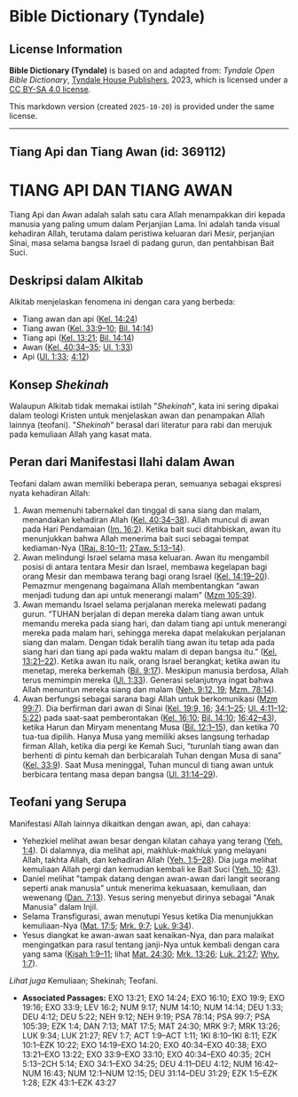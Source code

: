 # Bible Dictionary (Tyndale)

## License Information

**Bible Dictionary (Tyndale)** is based on and adapted from: _Tyndale Open Bible Dictionary_, [Tyndale House Publishers](https://tyndaleopenresources.com/), 2023, which is licensed under a [CC BY-SA 4.0 license](https://creativecommons.org/licenses/by-sa/4.0/legalcode.en).

This markdown version (created `2025-10-20`) is provided under the same license.



--------------------------------

## Tiang Api dan Tiang Awan (id: 369112)

TIANG API DAN TIANG AWAN
========================

Tiang Api dan Awan adalah salah satu cara Allah menampakkan diri kepada manusia yang paling umum dalam Perjanjian Lama. Ini adalah tanda visual kehadiran Allah, terutama dalam peristiwa keluaran dari Mesir, perjanjian Sinai, masa selama bangsa Israel di padang gurun, dan pentahbisan Bait Suci.

Deskripsi dalam Alkitab
-----------------------

Alkitab menjelaskan fenomena ini dengan cara yang berbeda:

* Tiang awan dan api ([Kel. 14:24](https://ref.ly/Exod14:24))
* Tiang awan ([Kel. 33:9–10](https://ref.ly/Exod33:9-Exod33:10); [Bil. 14:14](https://ref.ly/Num14:14))
* Tiang api ([Kel. 13:21](https://ref.ly/Exod13:21); [Bil. 14:14](https://ref.ly/Num14:14))
* Awan ([Kel. 40:34–35](https://ref.ly/Exod40:34-Exod40:35); [Ul. 1:33](https://ref.ly/Deut1:33))
* Api ([Ul. 1:33](https://ref.ly/Deut1:33); [4:12](https://ref.ly/Deut4:12))

Konsep *Shekinah*
-----------------

Walaupun Alkitab tidak memakai istilah "*Shekinah*", kata ini sering dipakai dalam teologi Kristen untuk menjelaskan awan dan penampakan Allah lainnya (teofani). "*Shekinah*" berasal dari literatur para rabi dan merujuk pada kemuliaan Allah yang kasat mata.

Peran dari Manifestasi Ilahi dalam Awan
---------------------------------------

Teofani dalam awan memiliki beberapa peran, semuanya sebagai ekspresi nyata kehadiran Allah:

1. Awan memenuhi tabernakel dan tinggal di sana siang dan malam, menandakan kehadiran Allah ([Kel. 40:34–38](https://ref.ly/Exod40:34-Exod40:38)). Allah muncul di awan pada Hari Pendamaian ([Im. 16:2](https://ref.ly/Lev16:2)). Ketika bait suci ditahbiskan, awan itu menunjukkan bahwa Allah menerima bait suci sebagai tempat kediaman\-Nya ([1Raj. 8:10–11](https://ref.ly/1Kgs8:10-1Kgs8:11); [2Taw. 5:13–14](https://ref.ly/2Chr5:13-2Chr5:14)).
2. Awan melindungi Israel selama masa keluaran. Awan itu mengambil posisi di antara tentara Mesir dan Israel, membawa kegelapan bagi orang Mesir dan membawa terang bagi orang Israel ([Kel. 14:19–20](https://ref.ly/Exod14:19-Exod14:20)). Pemazmur mengenang bagaimana Allah membentangkan “awan menjadi tudung dan api untuk menerangi malam” ([Mzm 105:39](https://ref.ly/Ps105:39)).
3. Awan memandu Israel selama perjalanan mereka melewati padang gurun. “TUHAN berjalan di depan mereka dalam tiang awan untuk memandu mereka pada siang hari, dan dalam tiang api untuk menerangi mereka pada malam hari, sehingga mereka dapat melakukan perjalanan siang dan malam. Dengan tidak beralih tiang awan itu tetap ada pada siang hari dan tiang api pada waktu malam di depan bangsa itu.” ([Kel. 13:21–22](https://ref.ly/Exod13:21-Exod13:22)). Ketika awan itu naik, orang Israel berangkat; ketika awan itu menetap, mereka berkemah ([Bil. 9:17](https://ref.ly/Num9:17)). Meskipun manusia berdosa, Allah terus memimpin mereka ([Ul. 1:33](https://ref.ly/Deut1:33)). Generasi selanjutnya ingat bahwa Allah menuntun mereka siang dan malam ([Neh. 9:12, 19](https://ref.ly/Neh9:12,Neh9:19); [Mzm. 78:14](https://ref.ly/Ps78:14)).
4. Awan berfungsi sebagai sarana bagi Allah untuk berkomunikasi ([Mzm 99:7](https://ref.ly/Ps99:7)). Dia berfirman dari awan di Sinai ([Kel. 19:9, 16](https://ref.ly/Exod19:9); [34:1–25](https://ref.ly/Exod34:1-Exod34:25); [Ul. 4:11–12](https://ref.ly/Deut4:11-Deut4:12); [5:22](https://ref.ly/Deut5:22)) pada saat\-saat pemberontakan ([Kel. 16:10](https://ref.ly/Exod16:10); [Bil. 14:10](https://ref.ly/Num14:10); [16:42–43](https://ref.ly/Num16:42-Num16:43)), ketika Harun dan Miryam menentang Musa ([Bil. 12:1–15](https://ref.ly/Num12:1-Num12:15)), dan ketika 70 tua\-tua dipilih. Hanya Musa yang memiliki akses langsung terhadap firman Allah, ketika dia pergi ke Kemah Suci, “turunlah tiang awan dan berhenti di pintu kemah dan berbicaralah Tuhan dengan Musa di sana” ([Kel. 33:9](https://ref.ly/Exod33:9)). Saat Musa meninggal, Tuhan muncul di tiang awan untuk berbicara tentang masa depan bangsa ([Ul. 31:14–29](https://ref.ly/Deut31:14-Deut31:29)).

Teofani yang Serupa
-------------------

Manifestasi Allah lainnya dikaitkan dengan awan, api, dan cahaya:

* Yehezkiel melihat awan besar dengan kilatan cahaya yang terang ([Yeh. 1:4](https://ref.ly/Ezek1:4)). Di dalamnya, dia melihat api, makhluk\-makhluk yang melayani Allah, takhta Allah, dan kehadiran Allah ([Yeh. 1:5–28](https://ref.ly/Ezek1:5-Ezek1:28)). Dia juga melihat kemuliaan Allah pergi dan kemudian kembali ke Bait Suci ([Yeh. 10](https://ref.ly/Ezek10:1-Ezek10:22); [43](https://ref.ly/Ezek43:1-Ezek43:27)).
* Daniel melihat "tampak datang dengan awan\-awan dari langit seorang seperti anak manusia" untuk menerima kekuasaan, kemuliaan, dan wewenang ([Dan. 7:13](https://ref.ly/Dan7:13)). Yesus sering menyebut dirinya sebagai "Anak Manusia" dalam Injil.
* Selama Transfigurasi, awan menutupi Yesus ketika Dia menunjukkan kemuliaan\-Nya ([Mat. 17:5](https://ref.ly/Matt17:5); [Mrk. 9:7](https://ref.ly/Mark9:7); [Luk. 9:34](https://ref.ly/Luke9:34)).
* Yesus diangkat ke awan\-awan saat kenaikan\-Nya, dan para malaikat mengingatkan para rasul tentang janji\-Nya untuk kembali dengan cara yang sama ([Kisah 1:9–11](https://ref.ly/Acts1:9-Acts1:11); lihat [Mat. 24:30](https://ref.ly/Matt24:30); [Mrk. 13:26](https://ref.ly/Mark13:26); [Luk. 21:27](https://ref.ly/Luke21:27); [Why. 1:7](https://ref.ly/Rev1:7)).

*Lihat juga* Kemuliaan; Shekinah; Teofani.

* **Associated Passages:** EXO 13:21; EXO 14:24; EXO 16:10; EXO 19:9; EXO 19:16; EXO 33:9; LEV 16:2; NUM 9:17; NUM 14:10; NUM 14:14; DEU 1:33; DEU 4:12; DEU 5:22; NEH 9:12; NEH 9:19; PSA 78:14; PSA 99:7; PSA 105:39; EZK 1:4; DAN 7:13; MAT 17:5; MAT 24:30; MRK 9:7; MRK 13:26; LUK 9:34; LUK 21:27; REV 1:7; ACT 1:9–ACT 1:11; 1KI 8:10–1KI 8:11; EZK 10:1–EZK 10:22; EXO 14:19–EXO 14:20; EXO 40:34–EXO 40:38; EXO 13:21–EXO 13:22; EXO 33:9–EXO 33:10; EXO 40:34–EXO 40:35; 2CH 5:13–2CH 5:14; EXO 34:1–EXO 34:25; DEU 4:11–DEU 4:12; NUM 16:42–NUM 16:43; NUM 12:1–NUM 12:15; DEU 31:14–DEU 31:29; EZK 1:5–EZK 1:28; EZK 43:1–EZK 43:27

